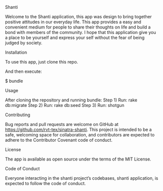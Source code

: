 Shanti

Welcome to the Shanti application, this app was design to bring together positive attitudes in our everyday life. This app provides a easy and convenient medium for people to share their thoughts on life and build a bond with members of the community. I hope that this application give you a place to be yourself and express your self without the fear of being judged by society.

Installation

To use this app, just clone this repo.

And then execute:

$ bundle

Usage

After cloning the repository and running bundle: Step 1) Run: rake db:migrate 
Step 2) Run: rake db:seed 
Step 3) Run: shotgun

Contributing

Bug reports and pull requests are welcome on GitHub at https://github.com/rvt-tex/sinatra-shanti. This project is intended to be a safe, welcoming space for collaboration, and contributors are expected to adhere to the Contributor Covenant code of conduct.

License

The app is available as open source under the terms of the MIT License.

Code of Conduct

Everyone interacting in the shanti project’s codebases, shanti application, is expected to follow the code of conduct.
